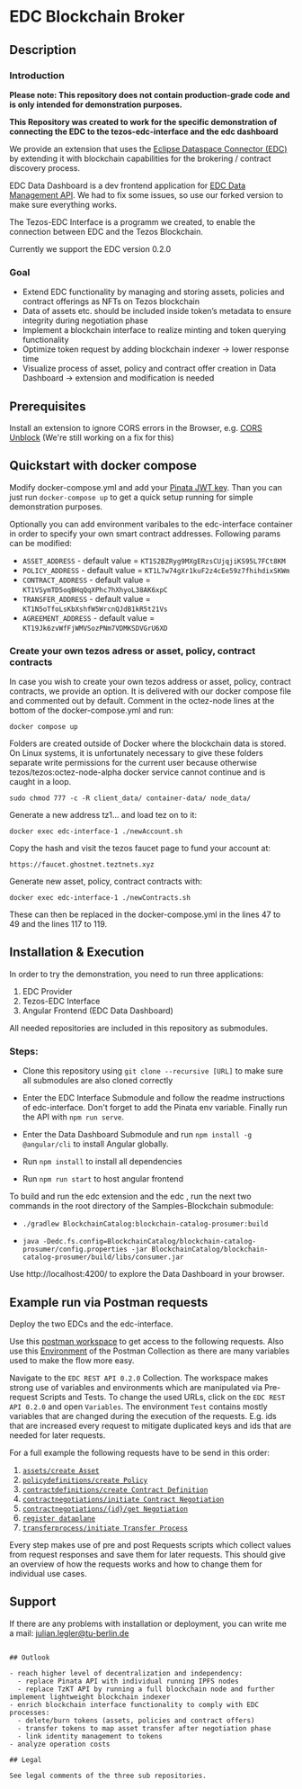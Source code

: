 # EDC Blockchain Broker

## Description

### Introduction

**Please note: This repository does not contain production-grade code and is only intended for demonstration purposes.**

**This Repository was created to work for the specific demonstration of connecting the EDC to the tezos-edc-interface and the edc dashboard**

We provide an extension that uses the [Eclipse Dataspace Connector (EDC)](https://github.com/eclipse-edc/Connector) by extending it with blockchain capabilities for the brokering / contract discovery process.

EDC Data Dashboard is a dev frontend application for [EDC Data Management API](https://github.com/eclipse-dataspaceconnector/DataSpaceConnector). We had to fix some issues, so use our forked version to make sure everything works.

The Tezos-EDC Interface is a programm we created, to enable the connection between EDC and the Tezos Blockchain.

Currently we support the EDC version 0.2.0

### Goal

- Extend EDC functionality by managing and storing assets, policies and contract offerings as NFTs on Tezos blockchain
- Data of assets etc. should be included inside token’s metadata to ensure integrity during negotiation phase
- Implement a blockchain interface to realize minting and token querying functionality
- Optimize token request by adding blockchain indexer → lower response time
- Visualize process of asset, policy and contract offer creation in Data Dashboard → extension and modification is needed

## Prerequisites

Install an extension to ignore CORS errors in the Browser, e.g. [CORS Unblock](https://chrome.google.com/webstore/detail/cors-unblock/lfhmikememgdcahcdlaciloancbhjino)
(We're still working on a fix for this)

## Quickstart with docker compose

Modify docker-compose.yml and add your [Pinata JWT key](https://knowledge.pinata.cloud/en/articles/6191471-how-to-create-an-pinata-api-key). Than you can just run `docker-compose up` to get a quick setup running for simple demonstration purposes.

Optionally you can add environment varibales to the edc-interface container in order to specify your own smart contract addresses.
Following params can be modified:

- `ASSET_ADDRESS` - default value = `KT1S2BZRyg9MXgERzsCUjqjiKS95L7FCt8KM`
- `POLICY_ADDRESS` - default value = `KT1L7w74gXr1kuF2z4cEe59z7fhihdixSKWm`
- `CONTRACT_ADDRESS` - default value = `KT1VSymTD5oqBHqQqXPhc7hXhyoL38AK6xpC`
- `TRANSFER_ADDRESS` - default value = `KT1N5oTfoLsKbXshfW5WrcnQJdB1kR5t21Vs`
- `AGREEMENT_ADDRESS` - default value = `KT19Jk6zvWfFjWMVSozPNm7VDMKSDVGrU6XD`

### Create your own tezos adress or asset, policy, contract contracts

In case you wish to create your own tezos address or asset, policy, contract contracts, we provide an option. It is delivered with our docker compose file and commented out by default. Comment in the octez-node lines at the bottom of the docker-compose.yml and run:
```
docker compose up
```
Folders are created outside of Docker where the blockchain data is stored. On Linux systems, it is unfortunately necessary to give these folders separate write permissions for the current user because otherwise tezos/tezos:octez-node-alpha docker service cannot continue and is caught in a loop.
```
sudo chmod 777 -c -R client_data/ container-data/ node_data/ 
```
Generate a new address tz1... and load tez on to it:
```
docker exec edc-interface-1 ./newAccount.sh 
```
Copy the hash and visit the tezos faucet page to fund your account at:
```
https://faucet.ghostnet.teztnets.xyz 
```
Generate new asset, policy, contract contracts with:
```
docker exec edc-interface-1 ./newContracts.sh 
```
These can then be replaced in the docker-compose.yml in the lines 47 to 49 and the lines 117 to 119.

## Installation & Execution

In order to try the demonstration, you need to run three applications:

1. EDC Provider
2. Tezos-EDC Interface
3. Angular Frontend (EDC Data Dashboard)

All needed repositories are included in this repository as submodules.

### Steps:

- Clone this repository using `git clone --recursive [URL]` to make sure all submodules are also cloned correctly

- Enter the EDC Interface Submodule and follow the readme instructions of edc-interface. Don't forget to add the Pinata env variable. Finally run the API with `npm run serve`.

- Enter the Data Dashboard Submodule and run `npm install -g @angular/cli` to install Angular globally.

- Run `npm install` to install all dependencies

- Run `npm run start` to host angular frontend

To build and run the edc extension and the edc , run the next two commands in the root directory of the Samples-Blockchain submodule:

- `./gradlew BlockchainCatalog:blockchain-catalog-prosumer:build`

- `java -Dedc.fs.config=BlockchainCatalog/blockchain-catalog-prosumer/config.properties -jar BlockchainCatalog/blockchain-catalog-prosumer/build/libs/consumer.jar`

Use http://localhost:4200/ to explore the Data Dashboard in your browser.

## Example run via Postman requests

Deploy the two EDCs and the edc-interface.

Use this [postman workspace](https://www.postman.com/payload-specialist-10840615/workspace/edc-api-playground-tu-berlin/collection/20564347-cf566691-f3bf-4e5c-aa66-84515bfd9b08?action=share&creator=20564347&active-environment=20564347-2ca28dbe-a227-4861-81ee-63c00544045f) to get access to the following requests. Also use this [Environment](https://www.postman.com/payload-specialist-10840615/workspace/edc-api-playground-tu-berlin/environment/20564347-2ca28dbe-a227-4861-81ee-63c00544045f?action=share&creator=20564347&active-environment=20564347-2ca28dbe-a227-4861-81ee-63c00544045f) of the Postman Collection as there are many variables used to make the flow more easy. 

Navigate to the `EDC REST API 0.2.0` Collection. The workspace makes strong use of variables and environments which are manipulated via Pre-request Scripts and Tests. To change the used URLs, click on the `EDC REST API 0.2.0` and open `Variables`. The environment `Test` contains mostly variables that are changed during the execution of the requests. E.g. ids that are increased every request to mitigate duplicated keys and ids that are needed for later requests. 

For a full example the following requests have to be send in this order:

1. [`assets/create Asset`](https://www.postman.com/payload-specialist-10840615/workspace/edc-api-playground-tu-berlin/request/20564347-1c2d0dc5-6c83-4663-8251-083526687dad?active-environment=2ca28dbe-a227-4861-81ee-63c00544045f)
2. [`policydefinitions/create Policy`](https://www.postman.com/payload-specialist-10840615/workspace/edc-api-playground-tu-berlin/request/20564347-c4f8a661-cc24-4b03-aba6-ecf91dcb6573?active-environment=2ca28dbe-a227-4861-81ee-63c00544045f)
4. [`contractdefinitions/create Contract Definition`](https://www.postman.com/payload-specialist-10840615/workspace/edc-api-playground-tu-berlin/request/20564347-ec36f39d-1cfe-4dd1-92ab-a9f0804f5e5d?active-environment=2ca28dbe-a227-4861-81ee-63c00544045f)
5. [`contractnegotiations/initiate Contract Negotiation`](https://www.postman.com/payload-specialist-10840615/workspace/edc-api-playground-tu-berlin/request/20564347-6d5cbc2e-30bd-4af1-8e27-b113ddd1a5dd?active-environment=2ca28dbe-a227-4861-81ee-63c00544045f)
6. [`contractnegotiations/{id}/get Negotiation`](https://www.postman.com/payload-specialist-10840615/workspace/edc-api-playground-tu-berlin/request/20564347-6deadddf-bec9-4917-9018-c8b90822f5b5?active-environment=2ca28dbe-a227-4861-81ee-63c00544045f) 
7. [`register dataplane`](https://www.postman.com/payload-specialist-10840615/workspace/edc-api-playground-tu-berlin/request/20564347-1b2fe7e9-3b8b-41b5-bb1d-f90e9dc5465e?active-environment=2ca28dbe-a227-4861-81ee-63c00544045f)
8. [`transferprocess/initiate Transfer Process`](https://www.postman.com/payload-specialist-10840615/workspace/edc-api-playground-tu-berlin/request/20564347-ebb002e6-64bb-47a0-b669-eb7479e336f6?active-environment=2ca28dbe-a227-4861-81ee-63c00544045f)

Every step makes use of pre and post Requests scripts which collect values from request responses and save them for later requests. This should give an overview of how the requests works and how to change them for individual use cases.




## Support
If there are any problems with installation or deployment, you can write me a mail:
<julian.legler@tu-berlin.de>

```

## Outlook

- reach higher level of decentralization and independency:
  - replace Pinata API with individual running IPFS nodes
  - replace TzKT API by running a full blockchain node and further implement lightweight blockchain indexer
- enrich blockchain interface functionality to comply with EDC processes:
  - delete/burn tokens (assets, policies and contract offers)
  - transfer tokens to map asset transfer after negotiation phase
  - link identity management to tokens
- analyze operation costs

## Legal

See legal comments of the three sub repositories.
```
